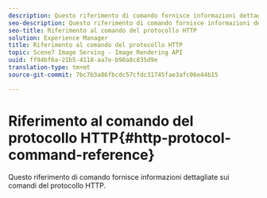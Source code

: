 ```yaml
---
description: Questo riferimento di comando fornisce informazioni dettagliate sui comandi del protocollo HTTP.
seo-description: Questo riferimento di comando fornisce informazioni dettagliate sui comandi del protocollo HTTP.
seo-title: Riferimento al comando del protocollo HTTP
solution: Experience Manager
title: Riferimento al comando del protocollo HTTP
topic: Scene7 Image Serving - Image Rendering API
uuid: ff94bf6a-21b5-4118-aa7e-b98a8c835d9e
translation-type: tm+mt
source-git-commit: 7bc7b3a86fbcdc57cfdc31745fae3afc06e44b15

---
```



# Riferimento al comando del protocollo HTTP{#http-protocol-command-reference}

Questo riferimento di comando fornisce informazioni dettagliate sui comandi del protocollo HTTP.

